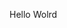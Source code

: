Hello Wolrd





















































































































































































































































































































































































































































































































































































































































































































































































































































































































































































































































































































































































































































































































































































































































































































































































































































































































































































































































































































































































































































































































































































































































































































































































































































































































































































































































































































































































































































































































































































































































































































































































































































































































































































































































































